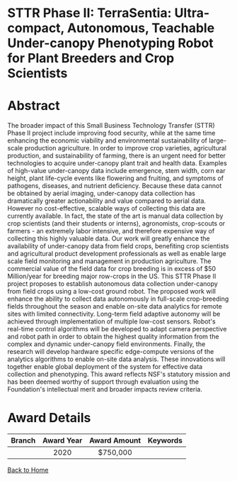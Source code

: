 
STTR Phase II: TerraSentia: Ultra-compact, Autonomous, Teachable Under-canopy Phenotyping Robot for Plant Breeders and Crop Scientists
======================================================================================================================================

# Abstract


The broader impact of this Small Business Technology Transfer (STTR) Phase II project include improving food security, while at the same time enhancing the economic viability and environmental sustainability of large-scale production agriculture. In order to improve crop varieties, agricultural production, and sustainability of farming, there is an urgent need for better technologies to acquire under-canopy plant trait and health data. Examples of high-value under-canopy data include emergence, stem width, corn ear height, plant life-cycle events like flowering and fruiting, and symptoms of pathogens, diseases, and nutrient deficiency. Because these data cannot be obtained by aerial imaging, under-canopy data collection has dramatically greater actionability and value compared to aerial data. However no cost-effective, scalable ways of collecting this data are currently available. In fact, the state of the art is manual data collection by crop scientists (and their students or interns), agronomists, crop-scouts or farmers - an extremely labor intensive, and therefore expensive way of collecting this highly valuable data. Our work will greatly enhance the availability of under-canopy data from field crops, benefiting crop scientists and agricultural product development professionals as well as enable large scale field monitoring and management in production agriculture. The commercial value of the field data for crop breeding is in excess of $50 Million/year for breeding major row-crops in the US. This STTR Phase II project proposes to establish autonomous data collection under-canopy from field crops using a low-cost ground robot. The proposed work will enhance the ability to collect data autonomously in full-scale crop-breeding fields throughout the season and enable on-site data analytics for remote sites with limited connectivity. Long-term field adaptive autonomy will be achieved through implementation of multiple low-cost sensors. Robot's real-time control algorithms will be developed to adapt camera perspective and robot path in order to obtain the highest quality information from the complex and dynamic under-canopy field environments. Finally, the research will develop hardware specific edge-compute versions of the analytics algorithms to enable on-site data analysis. These innovations will together enable global deployment of the system for effective data collection and phenotyping. This award reflects NSF's statutory mission and has been deemed worthy of support through evaluation using the Foundation's intellectual merit and broader impacts review criteria.  

# Award Details

|Branch|Award Year|Award Amount|Keywords|
| :---: | :---: | :---: | :---: |
||2020|$750,000||
  
  


[Back to Home](https://github.com/chrischow/dod_sbir_awards#584)